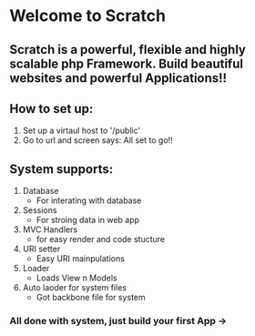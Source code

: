 # Welcome to Scratch

## Scratch is a powerful, flexible and highly scalable php Framework. Build beautiful websites and powerful Applications!!

## How to set up:
1. Set up a virtaul host to '/public'
2. Go to url and screen says: All set to go!!

## System supports:
1. Database
    - For interating with database
2. Sessions
    - For stroing data in web app
3. MVC Handlers
    - for easy render and code stucture
4. URI setter
    - Easy URI mainpulations
5. Loader
    - Loads View n Models 
6. Auto laoder for system files
    - Got backbone file for system

### All done with system, just build your first App ->
